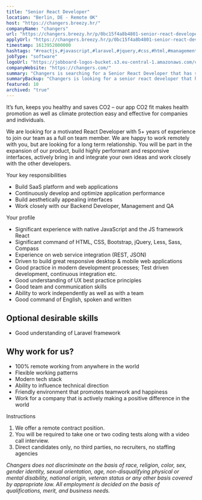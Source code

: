 ```yaml
---
title: "Senior React Developer"
location: "Berlin, DE - Remote OK"
host: "https://changers.breezy.hr/"
companyName: "changers"
url: "https://changers.breezy.hr/p/0bc15f4a8b4801-senior-react-developer"
applyUrl: "https://changers.breezy.hr/p/0bc15f4a8b4801-senior-react-developer/apply"
timestamp: 1613952000000
hashtags: "#reactjs,#javascript,#laravel,#jquery,#css,#html,#management,#rest,#optimization,#English"
jobType: "software"
logoUrl: "https://jobboard-logos-bucket.s3.eu-central-1.amazonaws.com/changers"
companyWebsite: "https://changers.com/"
summary: "Changers is searching for a Senior React Developer that has significant experience with native JavaScript and the JS framework React."
summaryBackup: "Changers is looking for a senior react developer that has experience in: #reactjs, #javascript, #laravel."
featured: 10
archived: "true"
---
```


It’s fun, keeps you healthy and saves CO2 – our app CO2 fit makes health promotion as well as climate protection easy and effective for companies and individuals.

We are looking for a motivated React Developer with 5+ years of experience to join our team as a full on team member. We are happy to work remotely with you, but are looking for a long term relationship. You will be part in the expansion of our product, build highly performant and responsive interfaces, actively bring in and integrate your own ideas and work closely with the other developers.

Your key responsibilities

*   Build SaaS platform and web applications
*   Continuously develop and optimize application performance
*   Build aesthetically appealing interfaces
*   Work closely with our Backend Developer, Management and QA

Your profile

*   Significant experience with native JavaScript and the JS framework React
*   Significant command of HTML, CSS, Bootstrap, jQuery, Less, Sass, Compass
*   Experience on web service integration (REST, JSON)
*   Driven to build great responsive desktop & mobile web applications
*   Good practice in modern development processes; Test driven development, continuous integration etc.
*   Good understanding of UX best practice principles
*   Good team and communication skills
*   Ability to work independently as well as with a team
*   Good command of English, spoken and written

## Optional desirable skills

*   Good understanding of Laravel framework

## Why work for us?

*   100% remote working from anywhere in the world
*   Flexible working patterns
*   Modern tech stack
*   Ability to influence technical direction
*   Friendly environment that promotes teamwork and happiness
*   Work for a company that is actively making a positive difference in the world

Instructions

1.  We offer a remote contract position.
2.  You will be required to take one or two coding tests along with a video call interview.
3.  Direct candidates only, no third parties, no recruiters, no staffing agencies

_Changers does not discriminate on the basis of race, religion, color, sex, gender identity, sexual orientation, age, non-disqualifying physical or mental disability, national origin, veteran status or any other basis covered by appropriate law. All employment is decided on the basis of qualifications, merit, and business needs._
